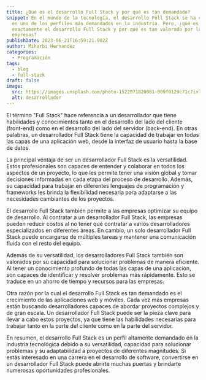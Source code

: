 ```yaml
---
title: ¿Qué es el desarrollo Full Stack y por qué es tan demandado?
snippet: En el mundo de la tecnología, el desarrollo Full Stack se ha convertido
  en uno de los perfiles más demandados en la industria. Pero, ¿qué es
  exactamente el desarrollo Full Stack y por qué es tan valorado por las
  empresas?
publishDate: 2023-06-21T16:59:21.902Z
author: Miharbi Hernandez
categories:
  - Programación
tags:
  - blog
  - full-stack
draft: false
image:
  src: https://images.unsplash.com/photo-1522071820081-009f0129c71c?ixlib=rb-4.0.3&ixid=M3wxMjA3fDB8MHxwaG90by1wYWdlfHx8fGVufDB8fHx8fA%3D%3D&auto=format&fit=crop&w=1170&q=80
  alt: desarrollador
---
```

El término "Full Stack" hace referencia a un desarrollador que tiene habilidades y conocimientos tanto en el desarrollo del lado del cliente (front-end) como en el desarrollo del lado del servidor (back-end). En otras palabras, un desarrollador Full Stack tiene la capacidad de trabajar en todas las capas de una aplicación web, desde la interfaz de usuario hasta la base de datos.

La principal ventaja de ser un desarrollador Full Stack es la versatilidad. Estos profesionales son capaces de entender y colaborar en todos los aspectos de un proyecto, lo que les permite tener una visión global y tomar decisiones informadas en cada etapa del proceso de desarrollo. Además, su capacidad para trabajar en diferentes lenguajes de programación y frameworks les brinda la flexibilidad necesaria para adaptarse a las necesidades cambiantes de los proyectos.

El desarrollo Full Stack también permite a las empresas optimizar su equipo de desarrollo. Al contratar a un desarrollador Full Stack, las empresas pueden reducir costos al no tener que contratar a varios desarrolladores especializados en diferentes áreas. En cambio, un solo desarrollador Full Stack puede encargarse de múltiples tareas y mantener una comunicación fluida con el resto del equipo.

Además de su versatilidad, los desarrolladores Full Stack también son valorados por su capacidad para solucionar problemas de manera eficiente. Al tener un conocimiento profundo de todas las capas de una aplicación, son capaces de identificar y resolver problemas más rápidamente. Esto se traduce en un ahorro de tiempo y recursos para las empresas.

Otra razón por la cual el desarrollo Full Stack es tan demandado es el crecimiento de las aplicaciones web y móviles. Cada vez más empresas están buscando desarrolladores capaces de abordar proyectos complejos y de gran escala. Un desarrollador Full Stack puede ser la pieza clave para llevar a cabo estos proyectos, ya que tiene las habilidades necesarias para trabajar tanto en la parte del cliente como en la parte del servidor.

En resumen, el desarrollo Full Stack es un perfil altamente demandado en la industria tecnológica debido a su versatilidad, capacidad para solucionar problemas y su adaptabilidad a proyectos de diferentes magnitudes. Si estás interesado en una carrera en el desarrollo de software, convertirse en un desarrollador Full Stack puede abrirte muchas puertas y brindarte numerosas oportunidades profesionales.
